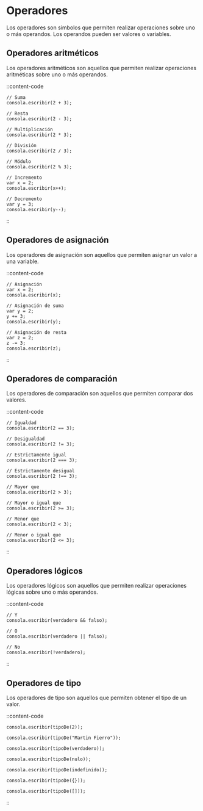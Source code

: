 # Operadores

Los operadores son símbolos que permiten realizar operaciones sobre uno o más operandos. Los operandos pueden ser valores o variables.

## Operadores aritméticos

Los operadores aritméticos son aquellos que permiten realizar operaciones aritméticas sobre uno o más operandos.

::content-code
```esjs
// Suma
consola.escribir(2 + 3);

// Resta
consola.escribir(2 - 3);

// Multiplicación
consola.escribir(2 * 3);

// División
consola.escribir(2 / 3);

// Módulo
consola.escribir(2 % 3);

// Incremento
var x = 2;
consola.escribir(x++);

// Decremento
var y = 3;
consola.escribir(y--);
```
::

## Operadores de asignación

Los operadores de asignación son aquellos que permiten asignar un valor a una variable.

::content-code
```esjs
// Asignación
var x = 2;
consola.escribir(x);

// Asignación de suma
var y = 2;
y += 3;
consola.escribir(y);

// Asignación de resta
var z = 2;
z -= 3;
consola.escribir(z);
```
::

## Operadores de comparación

Los operadores de comparación son aquellos que permiten comparar dos valores.

::content-code
```esjs
// Igualdad
consola.escribir(2 == 3);

// Desigualdad
consola.escribir(2 != 3);

// Estrictamente igual
consola.escribir(2 === 3);

// Estrictamente desigual
consola.escribir(2 !== 3);

// Mayor que
consola.escribir(2 > 3);

// Mayor o igual que
consola.escribir(2 >= 3);

// Menor que
consola.escribir(2 < 3);

// Menor o igual que
consola.escribir(2 <= 3);
```
::

## Operadores lógicos

Los operadores lógicos son aquellos que permiten realizar operaciones lógicas sobre uno o más operandos.

::content-code
```esjs
// Y
consola.escribir(verdadero && falso);

// O
consola.escribir(verdadero || falso);

// No
consola.escribir(!verdadero);
```
::

## Operadores de tipo

Los operadores de tipo son aquellos que permiten obtener el tipo de un valor.

::content-code
```esjs
consola.escribir(tipoDe(2));

consola.escribir(tipoDe("Martin Fierro"));

consola.escribir(tipoDe(verdadero));

consola.escribir(tipoDe(nulo));

consola.escribir(tipoDe(indefinido));

consola.escribir(tipoDe({}));

consola.escribir(tipoDe([]));
```
::
